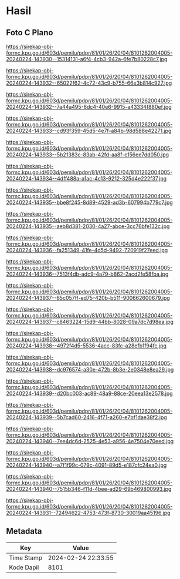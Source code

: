 # Hasil

## Foto C Plano

https://sirekap-obj-formc.kpu.go.id/603d/pemilu/pdpr/81/01/26/20/04/8101262004005-20240224-143930--15314131-a6f4-4cb3-942a-6fe7b80228c7.jpg

https://sirekap-obj-formc.kpu.go.id/603d/pemilu/pdpr/81/01/26/20/04/8101262004005-20240224-143932--65022f62-4c72-43c9-b755-66e3b814c927.jpg

https://sirekap-obj-formc.kpu.go.id/603d/pemilu/pdpr/81/01/26/20/04/8101262004005-20240224-143932--7a44a495-6dc4-40e6-9915-a43334f880ef.jpg

https://sirekap-obj-formc.kpu.go.id/603d/pemilu/pdpr/81/01/26/20/04/8101262004005-20240224-143933--cd93f359-45d5-4e7f-a84b-98d588e42271.jpg

https://sirekap-obj-formc.kpu.go.id/603d/pemilu/pdpr/81/01/26/20/04/8101262004005-20240224-143933--5b21383c-83ab-42fd-aa8f-c156ee7dd050.jpg

https://sirekap-obj-formc.kpu.go.id/603d/pemilu/pdpr/81/01/26/20/04/8101262004005-20240224-143934--4dff488a-a1ac-4c13-9212-325d4e222f37.jpg

https://sirekap-obj-formc.kpu.go.id/603d/pemilu/pdpr/81/01/26/20/04/8101262004005-20240224-143935--bbe8f245-8d89-4529-ad3b-607994b779c7.jpg

https://sirekap-obj-formc.kpu.go.id/603d/pemilu/pdpr/81/01/26/20/04/8101262004005-20240224-143935--aeb8d381-2030-4a27-abce-3cc76bfe132c.jpg

https://sirekap-obj-formc.kpu.go.id/603d/pemilu/pdpr/81/01/26/20/04/8101262004005-20240224-143936--fa251349-41fe-4d5d-9492-720919f27eed.jpg

https://sirekap-obj-formc.kpu.go.id/603d/pemilu/pdpr/81/01/26/20/04/8101262004005-20240224-143936--7513f4db-adc9-4a79-b862-2acd2fe58fba.jpg

https://sirekap-obj-formc.kpu.go.id/603d/pemilu/pdpr/81/01/26/20/04/8101262004005-20240224-143937--65c057ff-ed75-420b-b511-900662600679.jpg

https://sirekap-obj-formc.kpu.go.id/603d/pemilu/pdpr/81/01/26/20/04/8101262004005-20240224-143937--c8463224-15d9-44bb-8028-09a7dc7d98ea.jpg

https://sirekap-obj-formc.kpu.go.id/603d/pemilu/pdpr/81/01/26/20/04/8101262004005-20240224-143938--4972f4d5-5536-4acc-83fc-a28efb1f94fc.jpg

https://sirekap-obj-formc.kpu.go.id/603d/pemilu/pdpr/81/01/26/20/04/8101262004005-20240224-143938--dc976574-a30e-472b-8b3e-2e0348e8ea29.jpg

https://sirekap-obj-formc.kpu.go.id/603d/pemilu/pdpr/81/01/26/20/04/8101262004005-20240224-143939--d20bc003-ac89-48a9-88ce-20eea13e2578.jpg

https://sirekap-obj-formc.kpu.go.id/603d/pemilu/pdpr/81/01/26/20/04/8101262004005-20240224-143939--5b7cad60-2416-4f71-a260-e7bf1dae38f2.jpg

https://sirekap-obj-formc.kpu.go.id/603d/pemilu/pdpr/81/01/26/20/04/8101262004005-20240224-143940--7ee4dc6d-2525-4e53-a956-4e7504e70eed.jpg

https://sirekap-obj-formc.kpu.go.id/603d/pemilu/pdpr/81/01/26/20/04/8101262004005-20240224-143940--a7f1f99c-079c-4091-89d5-e187cfc24ea0.jpg

https://sirekap-obj-formc.kpu.go.id/603d/pemilu/pdpr/81/01/26/20/04/8101262004005-20240224-143940--7515b346-f11d-4bee-ad29-69b469800993.jpg

https://sirekap-obj-formc.kpu.go.id/603d/pemilu/pdpr/81/01/26/20/04/8101262004005-20240224-143931--72494622-4753-473f-8730-30019aa45196.jpg


## Metadata

| Key        | Value               |
| ---------- | ------------------- |
| Time Stamp | 2024-02-24 22:33:55 |
| Kode Dapil | 8101                |



